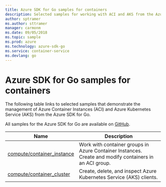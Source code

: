 ```yaml
---
title: Azure SDK for Go samples for containers 
description: Selected samples for working with ACI and AKS from the Azure SDK for Go.
author: sptramer
ms.author: sttramer
manager: carmonm
ms.date: 09/05/2018
ms.topic: sample
ms.prod: azure
ms.technology: azure-sdk-go
ms.service: container-service
ms.devlang: go
---
```


# Azure SDK for Go samples for containers

The following table links to selected samples that demonstrate the management of Azure Container Instances (ACI) and Azure Kubernetes Service (AKS) from the Azure SDK for Go.

All samples for the Azure SDK for Go are available on [GitHub](https://github.com/Azure-Samples/azure-sdk-for-go-samples).

| Name | Description |
|------|-------------|
| [compute/container_instance](https://github.com/Azure-Samples/azure-sdk-for-go-samples/blob/master/compute/container_instance.go) | Work with container groups in Azure Container Instances. Create and modify containers in an ACI group. |
| [compute/container_cluster](https://github.com/Azure-Samples/azure-sdk-for-go-samples/blob/master/compute/container_cluster.go) | Create, delete, and inspect Azure Kubernetes Service (AKS) clients. |
